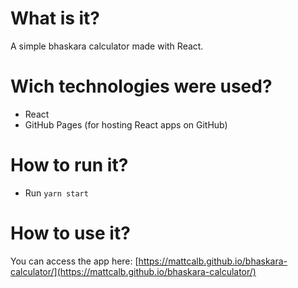 # What is it?
A simple bhaskara calculator made with React.
# Wich technologies were used?
- React
- GitHub Pages (for hosting React apps on GitHub)
# How to run it?
- Run `yarn start`
# How to use it?
You can access the app here: [https://mattcalb.github.io/bhaskara-calculator/](https://mattcalb.github.io/bhaskara-calculator/)